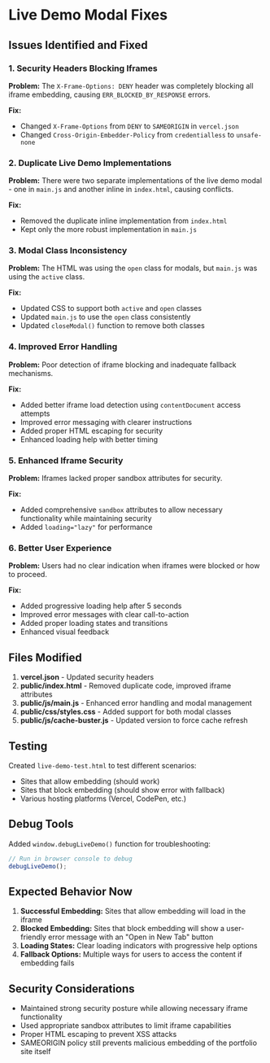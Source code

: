 # Live Demo Modal Fixes

## Issues Identified and Fixed

### 1. Security Headers Blocking Iframes
**Problem:** The `X-Frame-Options: DENY` header was completely blocking all iframe embedding, causing `ERR_BLOCKED_BY_RESPONSE` errors.

**Fix:** 
- Changed `X-Frame-Options` from `DENY` to `SAMEORIGIN` in `vercel.json`
- Changed `Cross-Origin-Embedder-Policy` from `credentialless` to `unsafe-none`

### 2. Duplicate Live Demo Implementations
**Problem:** There were two separate implementations of the live demo modal - one in `main.js` and another inline in `index.html`, causing conflicts.

**Fix:** 
- Removed the duplicate inline implementation from `index.html`
- Kept only the more robust implementation in `main.js`

### 3. Modal Class Inconsistency
**Problem:** The HTML was using the `open` class for modals, but `main.js` was using the `active` class.

**Fix:** 
- Updated CSS to support both `active` and `open` classes
- Updated `main.js` to use the `open` class consistently
- Updated `closeModal()` function to remove both classes

### 4. Improved Error Handling
**Problem:** Poor detection of iframe blocking and inadequate fallback mechanisms.

**Fix:** 
- Added better iframe load detection using `contentDocument` access attempts
- Improved error messaging with clearer instructions
- Added proper HTML escaping for security
- Enhanced loading help with better timing

### 5. Enhanced Iframe Security
**Problem:** Iframes lacked proper sandbox attributes for security.

**Fix:** 
- Added comprehensive `sandbox` attributes to allow necessary functionality while maintaining security
- Added `loading="lazy"` for performance

### 6. Better User Experience
**Problem:** Users had no clear indication when iframes were blocked or how to proceed.

**Fix:** 
- Added progressive loading help after 5 seconds
- Improved error messages with clear call-to-action
- Added proper loading states and transitions
- Enhanced visual feedback

## Files Modified

1. **vercel.json** - Updated security headers
2. **public/index.html** - Removed duplicate code, improved iframe attributes
3. **public/js/main.js** - Enhanced error handling and modal management
4. **public/css/styles.css** - Added support for both modal classes
5. **public/js/cache-buster.js** - Updated version to force cache refresh

## Testing

Created `live-demo-test.html` to test different scenarios:
- Sites that allow embedding (should work)
- Sites that block embedding (should show error with fallback)
- Various hosting platforms (Vercel, CodePen, etc.)

## Debug Tools

Added `window.debugLiveDemo()` function for troubleshooting:
```javascript
// Run in browser console to debug
debugLiveDemo();
```

## Expected Behavior Now

1. **Successful Embedding:** Sites that allow embedding will load in the iframe
2. **Blocked Embedding:** Sites that block embedding will show a user-friendly error message with an "Open in New Tab" button
3. **Loading States:** Clear loading indicators with progressive help options
4. **Fallback Options:** Multiple ways for users to access the content if embedding fails

## Security Considerations

- Maintained strong security posture while allowing necessary iframe functionality
- Used appropriate sandbox attributes to limit iframe capabilities
- Proper HTML escaping to prevent XSS attacks
- SAMEORIGIN policy still prevents malicious embedding of the portfolio site itself